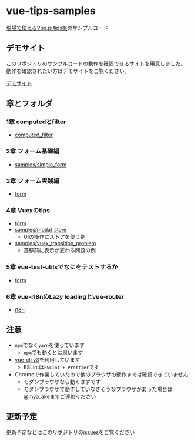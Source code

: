 # vue-tips-samples
[現場で使えるVue.js tips集](https://neko-note-help.booth.pm/items/828444)のサンプルコード

## デモサイト

このリポジトリのサンプルコードの動作を確認できるサイトを用意しました。
動作を確認されたい方はデモサイトをご覧ください。

[デモサイト](https://mya-ake.github.io/vue-tips-sample-demos/)


## 章とフォルダ

### 1章 computedとfilter

- [computed_filter](https://github.com/mya-ake/vue-tips-samples/tree/master/computed_filter)

### 2章 フォーム基礎編

- [samples/simple_form](https://github.com/mya-ake/vue-tips-samples/tree/master/samples/simple_form)


### 3章 フォーム実践編

- [form](https://github.com/mya-ake/vue-tips-samples/tree/master/form)

### 4章 Vuexのtips

- [form](https://github.com/mya-ake/vue-tips-samples/tree/master/form)
- [samples/modal_store](https://github.com/mya-ake/vue-tips-samples/tree/master/samples/modal_store)
  - UIの操作にストアを使う例
- [samples/vuex_transition_problem](https://github.com/mya-ake/vue-tips-samples/tree/master/samples/vuex_transition_problem)
  - 遷移前に表示が変わる問題の例

### 5章 vue-test-utilsでなにをテストするか

- [form](https://github.com/mya-ake/vue-tips-samples/tree/master/form)


### 6章 vue-i18nのLazy loadingとvue-router

- [i18n](https://github.com/mya-ake/vue-tips-samples/tree/master/i18n)


## 注意

- `npm`でなく`yarn`を使っています
  - `npm`でも動くとは思います
- [vue-cli v3](https://github.com/vuejs/vue-cli)を利用しています
  - ESLintは`ESLint + Prettier`です
- Chromeで作業していたので他のブラウザの動作までは確認できていません
  - モダンブラウザなら動くはずです
  - モダンブラウザで動作していなさそうなブラウザがあった場合は[@mya_ake](https://twitter.com/mya_ake)までご連絡ください

## 更新予定

更新予定などはこのリポジトリの[issues](https://github.com/mya-ake/vue-tips-samples/issues)をご覧ください

